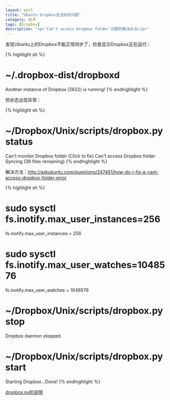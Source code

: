 ```yaml
---
layout: post
title: "Ubuntu Dropbox无法同步问题"
category: 技术
tags: [Dropbox]
description: "<p>'Can't access Dropbox folder'问题的解决办法</p>"
---
```


发现Ubuntu上的Dropbox不能正常同步了，检查显示Dropbox正在运行：

{% highlight sh %}
# ~/.dropbox-dist/dropboxd
Another instance of Dropbox (2622) is running!
{% endhighlight %}

但状态出现异常：

{% highlight sh %}
# ~/Dropbox/Unix/scripts/dropbox.py status
Can't monitor Dropbox folder (Click to fix)
Can't access Dropbox folder
Syncing (39 files remaining)
{% endhighlight %}

解决方法：http://askubuntu.com/questions/247461/how-do-i-fix-a-cant-access-dropbox-folder-error

{% highlight sh %}
# sudo sysctl fs.inotify.max_user_instances=256
fs.inotify.max_user_instances = 256
# sudo sysctl fs.inotify.max_user_watches=1048576
fs.inotify.max_user_watches = 1048576

# ~/Dropbox/Unix/scripts/dropbox.py stop
Dropbox daemon stopped.
# ~/Dropbox/Unix/scripts/dropbox.py start
Starting Dropbox...Done!
{% endhighlight %}

[dropbox.py的说明](http://www.dropboxwiki.com/tips-and-tricks/using-the-official-dropbox-command-line-interface-cli)
